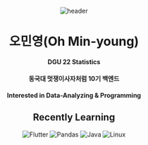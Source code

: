 <div align=center>
  
  ![header](https://capsule-render.vercel.app/api?type=waving&color=29D4C3&height=300&section=header&text=Welcome!&desc=Statistics_Programming&fontSize=80&descSize=30&descAlign=50&descAlignY=55&fontAlignY=35)
  
  
# 오민영(Oh Min-young)
  
#### DGU 22 Statistics 
#### 동국대 멋쟁이사자처럼 10기 백엔드
#### Interested in Data-Analyzing & Programming
  
  
  
  
## Recently Learning

![Flutter](https://img.shields.io/badge/Flutter-02569B.svg?&style=for-the-badge&logo=Flutter&logoColor=white)     ![Pandas](https://img.shields.io/badge/Pandas-150458.svg?&style=for-the-badge&logo=Pandas&logoColor=white) ![Java](https://img.shields.io/badge/Java-007396.svg?&style=for-the-badge&logo=Java&logoColor=white)   ![Linux](https://img.shields.io/badge/Linux-FCC624.svg?&style=for-the-badge&logo=Linux&logoColor=white) 
</div>
